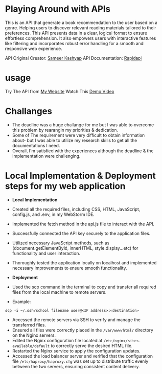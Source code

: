 # Playing Around with APIs
This is an API that generate a book recommendation to the user based on a genre. Helping users to discover relevant reading materials tailored to their preferences.
This API presents data in a clear, logical format to ensure effortless comprehension. It also empowers users with interactive features like filtering and incorporates robust error handling for a smooth and responsive web experience.

API Original Creator: [Sameer Kashyap](https://rapidapi.com/user/mistakenpirate38)
API Documentation: [Rapidapi](https://rapidapi.com/mistakenpirate38/api/book-recommender1)
# usage
Try The API from [My Website](https://www.hamed-alfatih.tech/api.html)
Watch This [Demo Video](https://www.loom.com/share/f2de627d353c41ee9cdb46a66c01a8c2?sid=ae10d278-06b1-4db1-9f9d-c47a9473d417)
# Challanges
- The deadline was a huge challange for me but I was able to overcome this problem by rearangin my priorities  & dedication.
- Some of The requirement were very difficult to obtain information about- but I was able to utilize my research skills to get all the documentations I need.
- Overall, I'm satisfied with the experiences although the deadline & the implementation were challenging.
# Local Implementation & Deployment steps for my web application
- **Local Implementation**
- Created all the required files, including CSS, HTML, JavaScript, config.js, and .env, in my WebStorm IDE.
- Implemented the fetch method in the api.js file to interact with the API.
- Successfully connected the API key securely to the application files.
- Utilized necessary JavaScript methods, such as (document.getElementById, innerHTML, style.display...etc) for functionality and user interaction.
- Thoroughly tested the application locally on localhost and implemented necessary improvements to ensure smooth functionality.

- **Deployment**
- Used the scp command in the terminal to copy and transfer all required files from the local machine to remote servers.
- Example:
```
scp -i ~/.ssh/school filename user@<IP address>:<destination>
```
- Accessed the remote servers via SSH to verify and manage the transferred files.
- Ensured all files were correctly placed in the ```/var/www/html/``` directory on the Nginx servers.
- Edited the Nginx configuration file located at ```/etc/nginx/sites-available/default``` to correctly serve the desired HTML file.
- Restarted the Nginx service to apply the configuration updates.
- Accessed the load balancer server and verified that the configuration file ```/etc/haproxy/haproxy.cfg``` was set up to distribute traffic evenly between the two servers, ensuring consistent content delivery.

